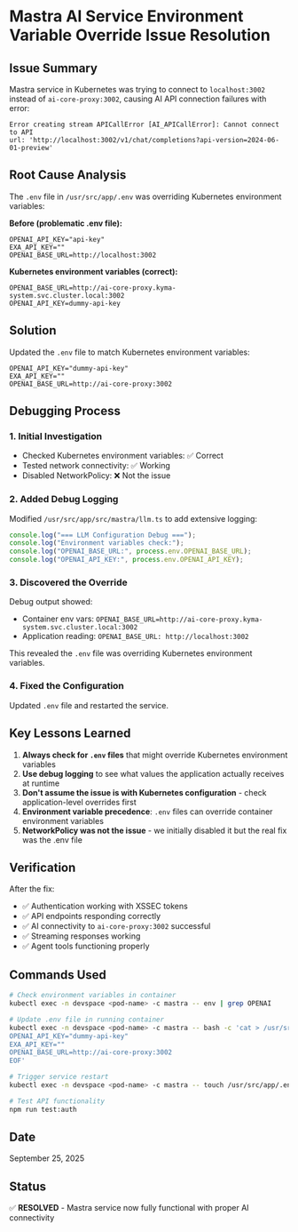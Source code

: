 # Mastra AI Service Environment Variable Override Issue Resolution

## Issue Summary
Mastra service in Kubernetes was trying to connect to `localhost:3002` instead of `ai-core-proxy:3002`, causing AI API connection failures with error:
```
Error creating stream APICallError [AI_APICallError]: Cannot connect to API
url: 'http://localhost:3002/v1/chat/completions?api-version=2024-06-01-preview'
```

## Root Cause Analysis
The `.env` file in `/usr/src/app/.env` was overriding Kubernetes environment variables:

**Before (problematic .env file):**
```
OPENAI_API_KEY="api-key"
EXA_API_KEY=""
OPENAI_BASE_URL=http://localhost:3002
```

**Kubernetes environment variables (correct):**
```
OPENAI_BASE_URL=http://ai-core-proxy.kyma-system.svc.cluster.local:3002
OPENAI_API_KEY=dummy-api-key
```

## Solution
Updated the `.env` file to match Kubernetes environment variables:
```
OPENAI_API_KEY="dummy-api-key"
EXA_API_KEY=""
OPENAI_BASE_URL=http://ai-core-proxy:3002
```

## Debugging Process

### 1. Initial Investigation
- Checked Kubernetes environment variables: ✅ Correct
- Tested network connectivity: ✅ Working
- Disabled NetworkPolicy: ❌ Not the issue

### 2. Added Debug Logging
Modified `/usr/src/app/src/mastra/llm.ts` to add extensive logging:
```typescript
console.log("=== LLM Configuration Debug ===");
console.log("Environment variables check:");
console.log("OPENAI_BASE_URL:", process.env.OPENAI_BASE_URL);
console.log("OPENAI_API_KEY:", process.env.OPENAI_API_KEY);
```

### 3. Discovered the Override
Debug output showed:
- Container env vars: `OPENAI_BASE_URL=http://ai-core-proxy.kyma-system.svc.cluster.local:3002`
- Application reading: `OPENAI_BASE_URL: http://localhost:3002`

This revealed the `.env` file was overriding Kubernetes environment variables.

### 4. Fixed the Configuration
Updated `.env` file and restarted the service.

## Key Lessons Learned

1. **Always check for `.env` files** that might override Kubernetes environment variables
2. **Use debug logging** to see what values the application actually receives at runtime
3. **Don't assume the issue is with Kubernetes configuration** - check application-level overrides first
4. **Environment variable precedence**: `.env` files can override container environment variables
5. **NetworkPolicy was not the issue** - we initially disabled it but the real fix was the .env file

## Verification
After the fix:
- ✅ Authentication working with XSSEC tokens
- ✅ API endpoints responding correctly  
- ✅ AI connectivity to `ai-core-proxy:3002` successful
- ✅ Streaming responses working
- ✅ Agent tools functioning properly

## Commands Used
```bash
# Check environment variables in container
kubectl exec -n devspace <pod-name> -c mastra -- env | grep OPENAI

# Update .env file in running container
kubectl exec -n devspace <pod-name> -c mastra -- bash -c 'cat > /usr/src/app/.env << "EOF"
OPENAI_API_KEY="dummy-api-key"
EXA_API_KEY=""
OPENAI_BASE_URL=http://ai-core-proxy:3002
EOF'

# Trigger service restart
kubectl exec -n devspace <pod-name> -c mastra -- touch /usr/src/app/.env

# Test API functionality
npm run test:auth
```

## Date
September 25, 2025

## Status
✅ **RESOLVED** - Mastra service now fully functional with proper AI connectivity
